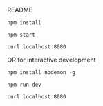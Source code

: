 README

```
npm install

npm start

curl localhost:8080
```

OR for interactive development

```
npm install nodemon -g

npm run dev

curl localhost:8080
```

